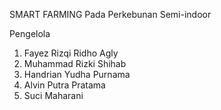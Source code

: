 SMART FARMING Pada Perkebunan Semi-indoor 


Pengelola 

1. Fayez Rizqi Ridho Agly
2. Muhammad Rizki Shihab
3. Handrian Yudha Purnama 
4. Alvin Putra Pratama 
5. Suci Maharani



